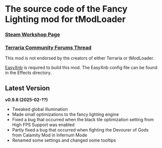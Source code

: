 ﻿# The source code of the Fancy Lighting mod for tModLoader

### [Steam Workshop Page](https://steamcommunity.com/sharedfiles/filedetails/?id=2822950837)
### [Terraria Community Forums Thread](https://forums.terraria.org/index.php?threads/fancy-lighting-mod.113067/)

This mod is not endorsed by the creators of either Terraria or tModLoader.

[EasyXnb](https://github.com/SuperAndyHero/EasyXnb) is required to build this mod. The EasyXnb config file can be found in the Effects directory.

## Latest Version

**v0.9.8 (2025-02-??)**
- Tweaked global illumination
- Made small optimizations to the fancy lighting engine
- Fixed a bug that occurred when the black tile optimization setting from High FPS Support was enabled
- Partly fixed a bug that occurred when fighting the Devourer of Gods from Calamity Mod in Infernum Mode
- Renamed some settings and changed some tooltips

